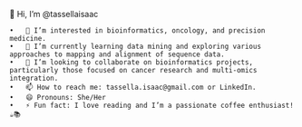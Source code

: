 👋 Hi, I’m @tassellaisaac

	•	👀 I’m interested in bioinformatics, oncology, and precision medicine.
	•	🌱 I’m currently learning data mining and exploring various approaches to mapping and alignment of sequence data.
	•	💞️ I’m looking to collaborate on bioinformatics projects, particularly those focused on cancer research and multi-omics integration.
	•	📫 How to reach me: tassella.isaac@gmail.com or LinkedIn.
	•	😄 Pronouns: She/Her
	•	⚡ Fun fact: I love reading and I’m a passionate coffee enthusiast! ☕️📚
